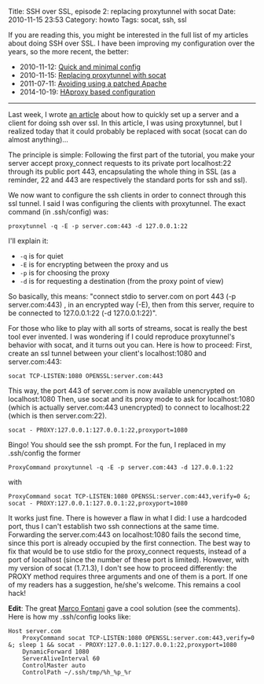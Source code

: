 Title: SSH over SSL, episode 2: replacing proxytunnel with socat
Date: 2010-11-15 23:53
Category: howto
Tags: socat, ssh, ssl

If you are reading this, you might be interested in the full list of my
articles about doing SSH over SSL. I have been improving my configuration
over the years, so the more recent, the better:

* 2010-11-12: [Quick and minimal config](/ssh-over-ssl-a-quick-and-minimal-config.html)
* 2010-11-15: [Replacing proxytunnel with socat](/ssh-over-ssl-episode-2-replacing-proxytunnel-with-socat.html)
* 2011-07-11: [Avoiding using a patched Apache](/ssh-over-ssl-episode-3-avoiding-using-a-patched-apache.html)
* 2014-10-19: [HAproxy based configuration](/ssh-over-ssl-episode-4-a-haproxy-based-configuration.html)

---

Last week, I wrote [an article][1] about how to quickly set up a server
and a client for doing ssh over ssl.  In this article, I was using
proxytunnel, but I realized today that it could probably be replaced with
socat (socat can do almost anything)...

The principle is simple: Following the first part of
the tutorial, you make your server accept proxy\_connect requests
to its private port localhost:22 through its public port 443,
encapsulating the whole thing in SSL (as a reminder, 22 and 443 are
respectively the standard ports for ssh and ssl).

We now want to configure the ssh clients in order to connect through this
ssl tunnel. I said I was configuring the clients with proxytunnel. The
exact command (in .ssh/config) was:

    proxytunnel -q -E -p server.com:443 -d 127.0.0.1:22

I'll explain it:

- `-q` is for quiet
- `-E` is for encrypting between the proxy and us
- `-p` is for choosing the proxy
- `-d` is for requesting a destination (from the proxy point of view)

So basically, this means: "connect stdio to server.com on port 443 (-p
server.com:443) , in an encrypted way (-E), then from this server, require
to be connected to 127.0.0.1:22 (-d 127.0.0.1:22)".

For those who like to play with all sorts of streams, socat is really the
best tool ever invented. I was wondering if I could reproduce
proxytunnel's behavior with socat, and it turns out you can. Here is how
to proceed: First, create an ssl tunnel between your client's
localhost:1080 and server.com:443:

    socat TCP-LISTEN:1080 OPENSSL:server.com:443

This way, the port 443 of server.com is now available unencrypted
on localhost:1080 Then, use socat and its proxy mode to ask for
localhost:1080 (which is actually server.com:443 unencrypted) to
connect to localhost:22 (which is then server.com:22).

    socat - PROXY:127.0.0.1:127.0.0.1:22,proxyport=1080

Bingo! You should see the ssh prompt. For the fun, I replaced in my
.ssh/config the former

    ProxyCommand proxytunnel -q -E -p server.com:443 -d 127.0.0.1:22

with

    ProxyCommand socat TCP-LISTEN:1080 OPENSSL:server.com:443,verify=0 &; socat - PROXY:127.0.0.1:127.0.0.1:22,proxyport=1080

It works just fine. There is however a flaw in what I did: I use a
hardcoded port, thus I can't establish two ssh connections at the
same time. Forwarding the server.com:443 on localhost:1080 fails
the second time, since this port is already occupied by the first
connection. The best way to fix that would be to use stdio for the
proxy\_connect requests, instead of a port of localhost (since the
number of these port is limited). However, with my version of socat
(1.7.1.3), I don't see how to proceed differently: the PROXY method
requires three arguments and one of them is a port. If one of my
readers has a suggestion, he/she's welcome. This remains a cool hack!

**Edit**: The great [Marco Fontani][2] gave a cool solution (see the
comments). Here is how my .ssh/config looks like:

    Host server.com
        ProxyCommand socat TCP-LISTEN:1080 OPENSSL:server.com:443,verify=0 &; sleep 1 && socat - PROXY:127.0.0.1:127.0.0.1:22,proxyport=1080
        DynamicForward 1080
        ServerAliveInterval 60
        ControlMaster auto
        ControlPath ~/.ssh/tmp/%h_%p_%r

[1]: ../ssh-over-ssl-a-quick-and-minimal-config.html
[2]: https://darkpan.com/
